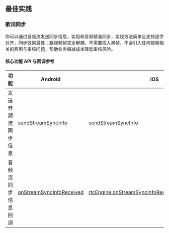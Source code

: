 ## 最佳实践
### 歌词同步

你可以通过音频流发送同步信息，实现和音频精准同步，实现方法简单且支持逐字对齐，同步效果最佳；跟视频帧完全解耦，不需要插入黑帧，不会引入任何视频相关的费用与审核问题，帮助业务缩减成本降低审核风险。


#### 核心功能 API 与回调参考

|**功能** |**Android**|**iOS**|
|---|---|---|
|发送音频流同步信息 |[sendStreamSyncInfo](Android-api#sendstreamsyncinfo) |[sendStreamSyncInfo](iOS-api.md#sendstreamsyncinfo) |
|音频流同步信息回调 |[onStreamSyncInfoReceived](Android-callback#onstreamsyncinforeceived) |[rtcEngine:onStreamSyncInfoReceived:streamType:data:](iOS-callback.md#rtcengine-onstreamsyncinforeceived-streamtype-data) |